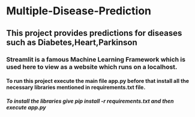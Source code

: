 # Multiple-Disease-Prediction<br>
## This project provides predictions for diseases such as Diabetes,Heart,Parkinson<br>
### Streamlit is a famous Machine Learning Framework which is used here to view as a website which runs on a localhost.<br>
#### To run this project execute the main file app.py before that install all the necessary libraries mentioned in requirements.txt file.<br>
##### To install the libraries give **pip install -r requirements.txt** and then execute app.py<br>



